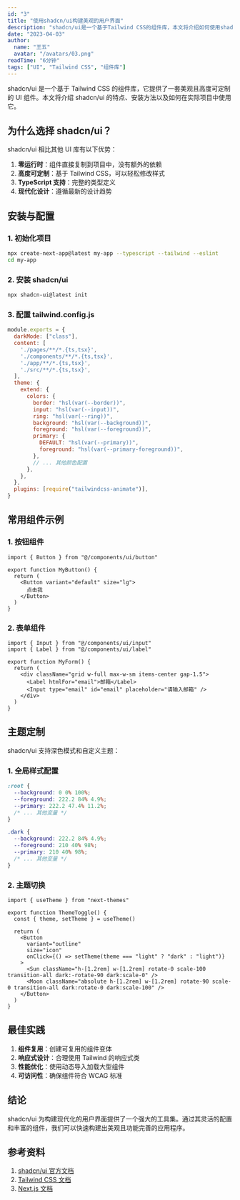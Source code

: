 ```yaml
---
id: "3"
title: "使用shadcn/ui构建美观的用户界面"
description: "shadcn/ui是一个基于Tailwind CSS的组件库，本文将介绍如何使用shadcn/ui构建美观且一致的用户界面。"
date: "2023-04-03"
author:
  name: "王五"
  avatar: "/avatars/03.png"
readTime: "6分钟"
tags: ["UI", "Tailwind CSS", "组件库"]
---
```


shadcn/ui 是一个基于 Tailwind CSS 的组件库，它提供了一套美观且高度可定制的 UI 组件。本文将介绍 shadcn/ui 的特点、安装方法以及如何在实际项目中使用它。

## 为什么选择 shadcn/ui？

shadcn/ui 相比其他 UI 库有以下优势：

1. **零运行时**：组件直接复制到项目中，没有额外的依赖
2. **高度可定制**：基于 Tailwind CSS，可以轻松修改样式
3. **TypeScript 支持**：完整的类型定义
4. **现代化设计**：遵循最新的设计趋势

## 安装与配置

### 1. 初始化项目

```bash
npx create-next-app@latest my-app --typescript --tailwind --eslint
cd my-app
```

### 2. 安装 shadcn/ui

```bash
npx shadcn-ui@latest init
```

### 3. 配置 tailwind.config.js

```javascript
module.exports = {
  darkMode: ["class"],
  content: [
    './pages/**/*.{ts,tsx}',
    './components/**/*.{ts,tsx}',
    './app/**/*.{ts,tsx}',
    './src/**/*.{ts,tsx}',
  ],
  theme: {
    extend: {
      colors: {
        border: "hsl(var(--border))",
        input: "hsl(var(--input))",
        ring: "hsl(var(--ring))",
        background: "hsl(var(--background))",
        foreground: "hsl(var(--foreground))",
        primary: {
          DEFAULT: "hsl(var(--primary))",
          foreground: "hsl(var(--primary-foreground))",
        },
        // ... 其他颜色配置
      },
    },
  },
  plugins: [require("tailwindcss-animate")],
}
```

## 常用组件示例

### 1. 按钮组件

```tsx
import { Button } from "@/components/ui/button"

export function MyButton() {
  return (
    <Button variant="default" size="lg">
      点击我
    </Button>
  )
}
```

### 2. 表单组件

```tsx
import { Input } from "@/components/ui/input"
import { Label } from "@/components/ui/label"

export function MyForm() {
  return (
    <div className="grid w-full max-w-sm items-center gap-1.5">
      <Label htmlFor="email">邮箱</Label>
      <Input type="email" id="email" placeholder="请输入邮箱" />
    </div>
  )
}
```

## 主题定制

shadcn/ui 支持深色模式和自定义主题：

### 1. 全局样式配置

```css
:root {
  --background: 0 0% 100%;
  --foreground: 222.2 84% 4.9%;
  --primary: 222.2 47.4% 11.2%;
  /* ... 其他变量 */
}

.dark {
  --background: 222.2 84% 4.9%;
  --foreground: 210 40% 98%;
  --primary: 210 40% 98%;
  /* ... 其他变量 */
}
```

### 2. 主题切换

```tsx
import { useTheme } from "next-themes"

export function ThemeToggle() {
  const { theme, setTheme } = useTheme()

  return (
    <Button
      variant="outline"
      size="icon"
      onClick={() => setTheme(theme === "light" ? "dark" : "light")}
    >
      <Sun className="h-[1.2rem] w-[1.2rem] rotate-0 scale-100 transition-all dark:-rotate-90 dark:scale-0" />
      <Moon className="absolute h-[1.2rem] w-[1.2rem] rotate-90 scale-0 transition-all dark:rotate-0 dark:scale-100" />
    </Button>
  )
}
```

## 最佳实践

1. **组件复用**：创建可复用的组件变体
2. **响应式设计**：合理使用 Tailwind 的响应式类
3. **性能优化**：使用动态导入加载大型组件
4. **可访问性**：确保组件符合 WCAG 标准

## 结论

shadcn/ui 为构建现代化的用户界面提供了一个强大的工具集。通过其灵活的配置和丰富的组件，我们可以快速构建出美观且功能完善的应用程序。

## 参考资料

1. [shadcn/ui 官方文档](https://ui.shadcn.com/)
2. [Tailwind CSS 文档](https://tailwindcss.com/docs)
3. [Next.js 文档](https://nextjs.org/docs)

